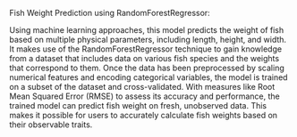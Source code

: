 Fish Weight Prediction using RandomForestRegressor:

Using machine learning approaches, this model predicts the weight of fish based on multiple physical parameters, including length, height, and width. 
It makes use of the RandomForestRegressor technique to gain knowledge from a dataset that includes data on various fish species and the weights that correspond to them. 
Once the data has been preprocessed by scaling numerical features and encoding categorical variables, the model is trained on a subset of the dataset and cross-validated. 
With measures like Root Mean Squared Error (RMSE) to assess its accuracy and performance, the trained model can predict fish weight on fresh, unobserved data. 
This makes it possible for users to accurately calculate fish weights based on their observable traits.
